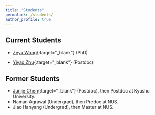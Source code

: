 ```yaml
---
title: "Students"
permalink: /students/
author_profile: true
---
```


## Current Students
* [Zeyu Wang](https://fass.nus.edu.sg/ecs/people/wang-zeyu-2/){:target="_blank"} (PhD)  
<!-- * [Han Wang](https://sites.google.com/view/han-wang-econ){:target="_blank"} (Postdoc)   -->
* [Yiyao Zhu](https://fass.nus.edu.sg/ecs/people/zhu-yiyao-2/){:target="_blank"} (Postdoc)  

## Former Students
* [Junjie Chen](https://imjjchen.github.io/){:target="_blank"} (Postdoc), then Postdoc at Kyushu University.  
* Naman Agrawal (Undergrad), then Predoc at NUS.  
* Jiao Hanyang (Undergrad), then Master at NUS.  
